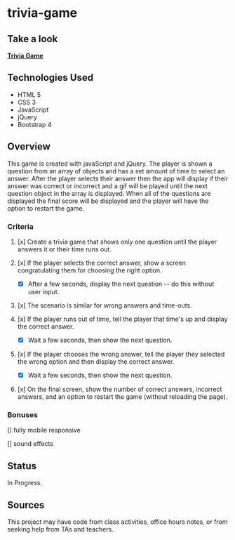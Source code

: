 # trivia-game

## Take a look

__[Trivia Game](https://andrewpetersondev.github.io/trivia-game/)__

## Technologies Used

- HTML 5
- CSS 3
- JavaScript
- jQuery
- Bootstrap 4

## Overview

This game is created with javaScript and jQuery. The player is shown a question from an array of objects and has a set amount of time to select an answer. After the player selects their answer then the app will display if their answer was correct or incorrect and a gif will be played until the next question object in the array is displayed. When all of the questions are displayed the final score will be displayed and the player will have the option to restart the game.

### Criteria

1. [x] Create a trivia game that shows only one question until the player answers it or their time runs out.

2. [x] If the player selects the correct answer, show a screen congratulating them for choosing the right option.

   - [x] After a few seconds, display the next question -- do this without user input.

3. [x] The scenario is similar for wrong answers and time-outs.

4. [x] If the player runs out of time, tell the player that time's up and display the correct answer.

   - [x] Wait a few seconds, then show the next question.

5. [x] If the player chooses the wrong answer, tell the player they selected the wrong option and then display the correct answer.

   - [x] Wait a few seconds, then show the next question.

6. [x] On the final screen, show the number of correct answers, incorrect answers, and an option to restart the game (without reloading the page).

### Bonuses

[] fully mobile responsive

[] sound effects

## Status

In Progress.

## Sources

This project may have code from class activities, office hours notes, or from seeking help from TAs and teachers.
